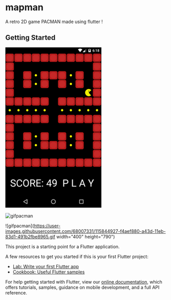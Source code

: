 # mapman

A retro 2D game PACMAN made using flutter !

## Getting Started

<img src="lib/images/pacman-ss.png" width="300">

![gifpacman](https://user-images.githubusercontent.com/68007331/115844927-f4aef880-a43d-11eb-83d1-491b2fbe8965.gif)

![gifpacman](https://user-images.githubusercontent.com/68007331/115844927-f4aef880-a43d-11eb-83d1-491b2fbe8965.gif width="400" height="790")

This project is a starting point for a Flutter application.

A few resources to get you started if this is your first Flutter project:

- [Lab: Write your first Flutter app](https://flutter.dev/docs/get-started/codelab)
- [Cookbook: Useful Flutter samples](https://flutter.dev/docs/cookbook)

For help getting started with Flutter, view our
[online documentation](https://flutter.dev/docs), which offers tutorials,
samples, guidance on mobile development, and a full API reference.
